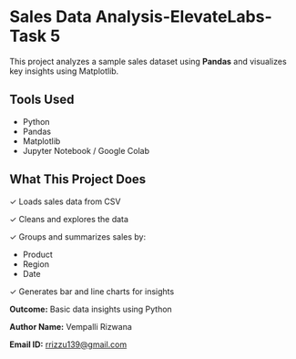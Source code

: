 # Sales Data Analysis-ElevateLabs-Task 5

This project analyzes a sample sales dataset using **Pandas** and visualizes key insights using Matplotlib.

##  Tools Used

- Python
- Pandas
- Matplotlib
- Jupyter Notebook / Google Colab

##  What This Project Does

 ✓ Loads sales data from CSV

 ✓ Cleans and explores the data

 ✓ Groups and summarizes sales by:

   - Product
   - Region
   - Date

 ✓ Generates bar and line charts for insights

**Outcome:** Basic data insights using Python

**Author Name:** Vempalli Rizwana 

**Email ID:** rrizzu139@gmail.com



